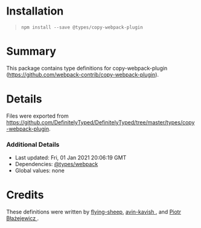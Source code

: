 # Installation
> `npm install --save @types/copy-webpack-plugin`

# Summary
This package contains type definitions for copy-webpack-plugin (https://github.com/webpack-contrib/copy-webpack-plugin).

# Details
Files were exported from https://github.com/DefinitelyTyped/DefinitelyTyped/tree/master/types/copy-webpack-plugin.

### Additional Details
 * Last updated: Fri, 01 Jan 2021 20:06:19 GMT
 * Dependencies: [@types/webpack](https://npmjs.com/package/@types/webpack)
 * Global values: none

# Credits
These definitions were written by [flying-sheep](https://github.com/flying-sheep), [avin-kavish ](https://github.com/avin-kavish), and [Piotr Błażejewicz ](https://github.com/peterblazejewicz).

